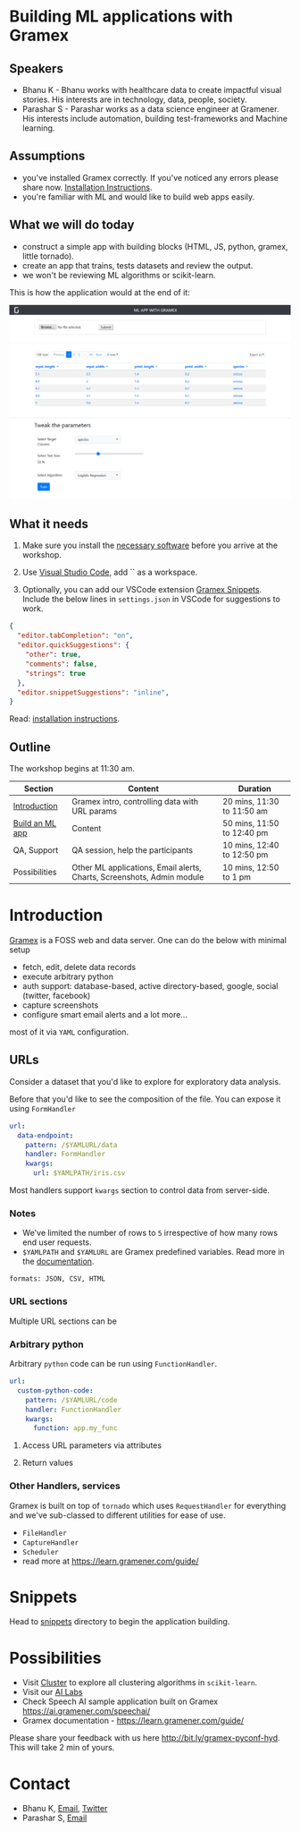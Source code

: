 
# Building ML applications with Gramex

## Speakers

- Bhanu K - Bhanu works with healthcare data to create impactful visual stories. His interests are in technology, data, people, society.
- Parashar S - Parashar works as a data science engineer at Gramener. His interests include automation, building test-frameworks and Machine learning.

## Assumptions

- you've installed Gramex correctly. If you've noticed any errors please share now. [Installation Instructions](install.md).
- you're familiar with ML and would like to build web apps easily.

## What we will do today

- construct a simple app with building blocks (HTML, JS, python, gramex, little tornado).
- create an app that trains, tests datasets and review the output.
- we won't be reviewing ML algorithms or scikit-learn.

This is how the application would at the end of it:

![final page](snippets/images/final.png)

## What it needs

1) Make sure you install the [necessary software](install.md) before you arrive at the workshop.

2) Use [Visual Studio Code](https://code.visualstudio.com/), add `` as a workspace.

3) Optionally, you can add our VSCode extension [Gramex Snippets](https://marketplace.visualstudio.com/items?itemName=gramener.gramexsnippets). Include the below lines in `settings.json` in VSCode for suggestions to work.

```json
{
  "editor.tabCompletion": "on",
  "editor.quickSuggestions": {
    "other": true,
    "comments": false,
    "strings": true
  },
  "editor.snippetSuggestions": "inline",
}
```

Read: [installation instructions](install.md).

## Outline

The workshop begins at 11:30 am.

| Section | Content | Duration |
| ------- | ------- | -------- |
| [Introduction](#introduction) | Gramex intro, controlling data with URL params | 20 mins, 11:30 to 11:50 am |
| [Build an ML app](#snippets) | Content | 50 mins, 11:50 to 12:40 pm |
| QA, Support | QA session, help the participants | 10 mins, 12:40 to 12:50 pm |
| Possibilities | Other ML applications, Email alerts, Charts, Screenshots, Admin module | 10 mins, 12:50 to 1 pm |

# Introduction

[Gramex](https://learn.gramener.com/guide/) is a FOSS web and data server. One can do the below with minimal setup

- fetch, edit, delete data records
- execute arbitrary python
- auth support: database-based, active directory-based, google, social (twitter, facebook)
- capture screenshots
- configure smart email alerts and a lot more...

most of it via `YAML` configuration.

## URLs

Consider a dataset that you'd like to explore for exploratory data analysis.

Before that you'd like to see the composition of the file. You can expose it using `FormHandler`

```YAML
url:
  data-endpoint:
    pattern: /$YAMLURL/data
    handler: FormHandler
    kwargs:
      url: $YAMLPATH/iris.csv
```

Most handlers support `kwargs` section to control data from server-side.

### Notes

- We've limited the number of rows to `5` irrespective of how many rows end user requests.
- `$YAMLPATH` and `$YAMLURL` are Gramex predefined variables. Read more in the [documentation](https://learn.gramener.com/guide/config/#predefined-variables).

```
formats: JSON, CSV, HTML
```

### URL sections
Multiple URL sections can be 

### Arbitrary python
Arbitrary `python` code can be run using `FunctionHandler`.

```YAML
url:
  custom-python-code:
    pattern: /$YAMLURL/code
    handler: FunctionHandler
    kwargs:
      function: app.my_func
```

1. Access URL parameters via attributes

2. Return values


### Other Handlers, services

Gramex is built on top of `tornado` which uses `RequestHandler` for everything and we've sub-classed to different utilities for ease of use.

- `FileHandler`
- `CaptureHandler`
- `Scheduler`
- read more at https://learn.gramener.com/guide/

# Snippets

Head to [snippets](snippets) directory to begin the application building.

# Possibilities

- Visit [Cluster](https://gramener.com/cluster) to explore all clustering algorithms in `scikit-learn`.
- Visit our [AI Labs](https://gramener.com/ailabs/)
- Check Speech AI sample application built on Gramex https://ai.gramener.com/speechai/
- Gramex documentation - https://learn.gramener.com/guide/

Please share your feedback with us here http://bit.ly/gramex-pyconf-hyd. This will take 2 min of yours.

# Contact

- Bhanu K, [Email](bhanu.kamapantula@gramener.com), [Twitter](twitter.com/thoughtisdead)
- Parashar S, [Email](parashar.sangle@gramener.com)
